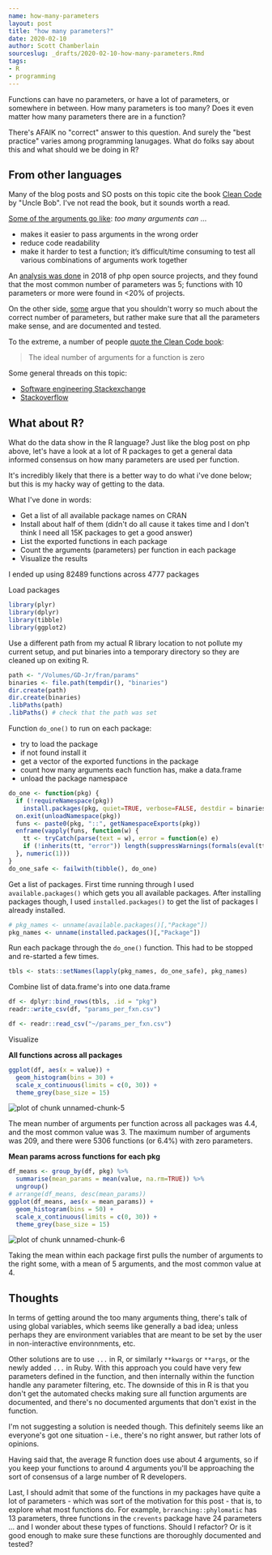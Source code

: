 ```yaml
---
name: how-many-parameters
layout: post
title: "how many parameters?"
date: 2020-02-10
author: Scott Chamberlain
sourceslug: _drafts/2020-02-10-how-many-parameters.Rmd
tags:
- R
- programming
---
```






Functions can have no parameters, or have a lot of parameters, or somewhere
in between. How many parameters is too many? Does it even matter how many
parameters there are in a function?

There's AFAIK no "correct" answer to this question. And surely the "best
practice" varies among programming lanugages. What do folks say about
this and what should we be doing in R?

## From other languages

Many of the blog posts and SO posts on this topic cite the book
[Clean Code][cleancode] by "Uncle Bob". I've not read the book, but
it sounds worth a read.

[Some of the arguments go like][hacker]: _too many arguments can_ ...

- makes it easier to pass arguments in the wrong order
- reduce code readability
- make it harder to test a function; it’s difficult/time consuming to
test all various combinations of arguments work together

An [analysis was done][php] in 2018 of php open source projects, and they
found that the most common number of parameters was 5; functions with 10
parameters or more were found in <20% of projects.

On the other side, [some](https://stackoverflow.com/a/175087/1091766) argue that
you shouldn't worry so much about the correct
number of parameters, but rather make sure that all the parameters make sense,
and are documented and tested.

To the extreme, a number of people [quote the Clean Code book][so1]:

> The ideal number of arguments for a function is zero

Some general threads on this topic:

- [Software engineering Stackexchange][so2]
- [Stackoverflow][so3]

## What about R?

What do the data show in the R language? Just like the blog post on php above,
let's have a look at a lot of R packages to get a general data informed
consensus on how many parameters are used per function.

It's incredibly likely that there is a better way to do what i've done
below; but this is my hacky way of getting to the data.

What I've done in words:

- Get a list of all available package names on CRAN
- Install about half of them (didn't do all cause it takes time and 
I don't think I need all 15K packages to get a good answer)
- List the exported functions in each package
- Count the arguments (parameters) per function in each package
- Visualize the results

I ended up using 82489 functions across 4777 packages

Load packages


```r
library(plyr)
library(dplyr)
library(tibble)
library(ggplot2)
```

Use a different path from my actual R library location to not pollute
my current setup, and put binaries into a temporary directory 
so they are cleaned up on exiting R.

```r
path <- "/Volumes/GD-Jr/fran/params"
binaries <- file.path(tempdir(), "binaries")
dir.create(path)
dir.create(binaries)
.libPaths(path)
.libPaths() # check that the path was set
```

Function `do_one()` to run on each package:
- try to load the package
- if not found install it
- get a vector of the exported functions in the package
- count how many arguments each function has, make a data.frame
- unload the package namespace

```r
do_one <- function(pkg) {
  if (!requireNamespace(pkg))
    install.packages(pkg, quiet=TRUE, verbose=FALSE, destdir = binaries)
  on.exit(unloadNamespace(pkg))
  funs <- paste0(pkg, "::", getNamespaceExports(pkg))
  enframe(vapply(funs, function(w) {
    tt <- tryCatch(parse(text = w), error = function(e) e)
    if (!inherits(tt, "error")) length(suppressWarnings(formals(eval(tt)))) else 0
  }, numeric(1)))
}
do_one_safe <- failwith(tibble(), do_one)
```

Get a list of packages. First time running through I used `available.packages()` which
gets you all available packages. After installing packages though, I used
`installed.packages()` to get the list of packages I already installed.

```r
# pkg_names <- unname(available.packages()[,"Package"])
pkg_names <- unname(installed.packages()[,"Package"])
```

Run each package through the `do_one()` function. This had to be stopped and
re-started a few times.

```r
tbls <- stats::setNames(lapply(pkg_names, do_one_safe), pkg_names)
```

Combine list of data.frame's into one data.frame

```r
df <- dplyr::bind_rows(tbls, .id = "pkg")
readr::write_csv(df, "params_per_fxn.csv")
```


```r
df <- readr::read_csv("~/params_per_fxn.csv")
```

Visualize

**All functions across all packages**


```r
ggplot(df, aes(x = value)) +
  geom_histogram(bins = 30) +
  scale_x_continuous(limits = c(0, 30)) +
  theme_grey(base_size = 15)
```

![plot of chunk unnamed-chunk-5](/public/img/2020-02-10-how-many-parameters/unnamed-chunk-5-1.png)

The mean number of arguments per function across all packages was 4.4,
and the most common value was 3. The maximum number of arguments was
209, and there were 5306 functions
(or 6.4%) with zero
parameters.


**Mean params across functions for each pkg**


```r
df_means <- group_by(df, pkg) %>% 
  summarise(mean_params = mean(value, na.rm=TRUE)) %>% 
  ungroup()
# arrange(df_means, desc(mean_params))
ggplot(df_means, aes(x = mean_params)) +
  geom_histogram(bins = 50) +
  scale_x_continuous(limits = c(0, 30)) +
  theme_grey(base_size = 15)
```

![plot of chunk unnamed-chunk-6](/public/img/2020-02-10-how-many-parameters/unnamed-chunk-6-1.png)

Taking the mean within each package first pulls the number of arguments to the right some,
with a mean of 5 arguments, and the most common value at 4.

## Thoughts

In terms of getting around the too many arguments thing, there's talk of
using global variables, which seems like generally a bad idea; unless perhaps
they are environment variables that are meant to be set by the user in
non-interactive environnments, etc.

Other solutions are to use `...` in R, or similarly `**kwargs` or `**args`, or
the newly added `...` in Ruby. With this approach you could have very few parameters
defined in the function, and then internally within the function handle any parameter
filtering, etc. The downside of this in R is that you don't get the automated
checks making sure all function arguments are documented, and there's no documented
arguments that don't exist in the function.

I'm not suggesting a solution is needed though. This definitely seems like an
everyone's got one situation - i.e., there's no right answer, but rather lots
of opinions. 

Having said that, the average R function does use about 4 arguments, so if you 
keep your functions to around 4 arguments you'll be approaching the sort of
consensus of a large number of R developers.

Last, I should admit that some of the functions in my packages have quite a lot
of parameters - which was sort of the motivation for this post - that is, to explore
what most functions do. For example, `brranching::phylomatic` has 13 parameters,
three functions in the `crevents` package have 24 parameters ... and I wonder
about these types of functions. Should I refactor? Or is it good enough to make
sure these functions are thoroughly documented and tested?


[php]: https://www.exakat.io/how-many-parameters-is-too-many/
[hacker]: https://hackernoon.com/object-oriented-tricks-3-death-by-arguments-d070ac86d996
[cleancode]: https://www.goodreads.com/book/show/3735293-clean-code
[so1]: https://stackoverflow.com/a/175035/1091766
[so2]: https://softwareengineering.stackexchange.com/questions/145055/are-there-guidelines-on-how-many-parameters-a-function-should-accept
[so3]: https://stackoverflow.com/questions/174968/how-many-parameters-are-too-many
